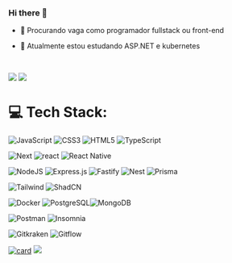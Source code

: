 ### Hi there 👋

- 🔭 Procurando vaga como programador fullstack ou front-end
- 🌱 Atualmente estou estudando ASP.NET e kubernetes


  </br>
  <div> 
<a href = "mailto:calvinsoares17@gmail.com"><img src="https://img.shields.io/badge/-Gmail-%23333?style=for-the-badge&logo=gmail&logoColor=white" target="_blank"></a>
<a href="https://www.linkedin.com/in/calvin-soares-74b862203/" target="_blank"><img src="https://img.shields.io/badge/-LinkedIn-%230077B5?style=for-the-badge&logo=linkedin&logoColor=white" target="_blank"></a> 
 

# 💻 Tech Stack:
![JavaScript](https://img.shields.io/badge/javascript-%23323330.svg?style=for-the-badge&logo=javascript&logoColor=%23F7DF1E) ![CSS3](https://img.shields.io/badge/css3-%231572B6.svg?style=for-the-badge&logo=css3&logoColor=white) ![HTML5](https://img.shields.io/badge/html5-%23E34F26.svg?style=for-the-badge&logo=html5&logoColor=white) ![TypeScript](https://img.shields.io/badge/typescript-%23007ACC.svg?style=for-the-badge&logo=typescript&logoColor=white)
 
![Next](https://img.shields.io/badge/next%20js-000000?style=for-the-badge&logo=nextdotjs&logoColor=white) ![react](https://img.shields.io/badge/react-blue.svg?style=for-the-badge&logo=react&logoColor=white) ![React Native](https://img.shields.io/badge/react_native-%2320232a.svg?style=for-the-badge&logo=react&logoColor=%2361DAFB)

![NodeJS](https://img.shields.io/badge/node.js-6DA55F?style=for-the-badge&logo=node.js&logoColor=white) ![Express.js](https://img.shields.io/badge/Express%20js-000000?style=for-the-badge&logo=express&logoColor=white) ![Fastify](https://img.shields.io/badge/fastify-202020?style=for-the-badge&logo=fastify&logoColor=white) ![Nest](https://img.shields.io/badge/nestjs-E0234E?style=for-the-badge&logo=nestjs&logoColor=white)  ![Prisma](https://img.shields.io/badge/prisma-purple.svg?style=for-the-badge&logo=prisma&logoColor=white) 

![Tailwind](https://img.shields.io/badge/tailwindcss-skyblue.svg?style=for-the-badge&logo=tailwindcss&logoColor=white) ![ShadCN](https://img.shields.io/badge/shadcn%2Fui-000000?style=for-the-badge&logo=shadcnui&logoColor=white)

![Docker](https://img.shields.io/badge/docker-blue.svg?style=for-the-badge&logo=docker&logoColor=white) ![PostgreSQL](https://img.shields.io/badge/PostgreSQL-316192?style=for-the-badge&logo=postgresql&logoColor=white)![MongoDB](https://img.shields.io/badge/Mongodb-green?style=for-the-badge&logo=Mongodb&logoColor=white) 

![Postman](https://img.shields.io/badge/postman-orange.svg?style=for-the-badge&logo=postman&logoColor=white) ![Insomnia](https://img.shields.io/badge/Insomnia-black?style=for-the-badge&logo=insomnia&logoColor=5849BE)
 
![Gitkraken](https://img.shields.io/badge/gitkraken-74aa9c.svg?style=for-the-badge&logo=gitkraken&logoColor=white) ![Gitflow](https://img.shields.io/badge/gitflow-black.svg?style=for-the-badge&logo=gitflow&logoColor=white)
  </br>
 
[![card](https://github-readme-stats.vercel.app/api?username=CalvinSoares&theme=omni&show_icons=true)](https://github.com/anuraghazra/github-readme-stats)
![](https://github-readme-stats.vercel.app/api/top-langs/?username=CalvinSoares&theme=omni&hide_border=false&include_all_commits=true&count_private=false&layout=compact)


